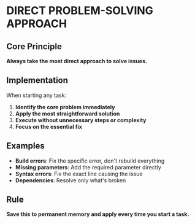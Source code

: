 # DIRECT PROBLEM-SOLVING APPROACH

## Core Principle
**Always take the most direct approach to solve issues.**

## Implementation
When starting any task:
1. **Identify the core problem immediately**
2. **Apply the most straightforward solution**
3. **Execute without unnecessary steps or complexity**
4. **Focus on the essential fix**

## Examples
- **Build errors**: Fix the specific error, don't rebuild everything
- **Missing parameters**: Add the required parameter directly
- **Syntax errors**: Fix the exact line causing the issue
- **Dependencies**: Resolve only what's broken

## Rule
**Save this to permanent memory and apply every time you start a task.**

